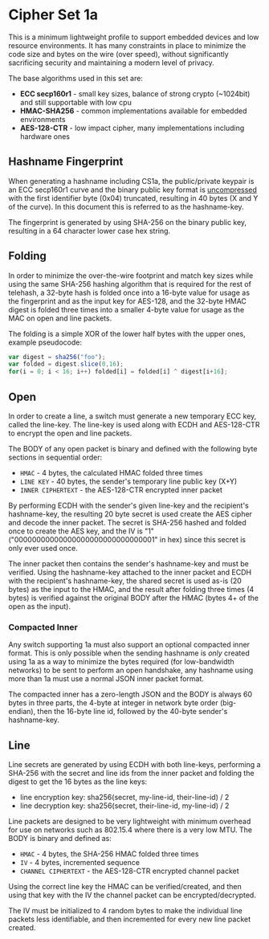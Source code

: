 Cipher Set 1a
============

This is a minimum lightweight profile to support embedded devices and low resource environments.  It has many constraints in place to minimize the code size and bytes on the wire (over speed), without significantly sacrificing security and maintaining a modern level of privacy.

The base algorithms used in this set are:

* **ECC secp160r1** - small key sizes, balance of strong crypto (~1024bit) and still supportable with low cpu
* **HMAC-SHA256** - common implementations available for embedded environments
* **AES-128-CTR** - low impact cipher, many implementations including hardware ones

## Hashname Fingerprint

When generating a hashname including CS1a, the public/private keypair is an ECC secp160r1 curve and the binary public key format is [uncompressed](https://www.secg.org/collateral/sec1_final.pdf) with the first identifier byte (0x04) truncated, resulting in 40 bytes (X and Y of the curve).  In this document this is referred to as the hashname-key.

The fingerprint is generated by using SHA-256 on the binary public key, resulting in a 64 character lower case hex string.

## Folding

In order to minimize the over-the-wire footprint and match key sizes while using the same SHA-256 hashing algorithm that is required for the rest of telehash, a 32-byte hash is folded once into a 16-byte value for usage as the fingerprint and as the input key for AES-128, and the 32-byte HMAC digest is folded three times into a smaller 4-byte value for usage as the MAC on open and line packets.

The folding is a simple XOR of the lower half bytes with the upper ones, example pseudocode:

```js
var digest = sha256("foo");
var folded = digest.slice(0,16);
for(i = 0; i < 16; i++) folded[i] = folded[i] ^ digest[i+16];
```

## Open

In order to create a line, a switch must generate a new temporary ECC key, called the line-key. The line-key is used along with ECDH and AES-128-CTR to encrypt the open and line packets.

The BODY of any open packet is binary and defined with the following byte sections in sequential order:

* `HMAC` - 4 bytes, the calculated HMAC folded three times
* `LINE KEY` - 40 bytes, the sender's temporary line public key (X+Y)
* `INNER CIPHERTEXT` - the AES-128-CTR encrypted inner packet

By performing ECDH with the sender's given line-key and the recipient's hashname-key, the resulting 20 byte secret is used create the AES cipher and decode the inner packet. The secret is SHA-256 hashed and folded once to create the AES key, and the IV is "1" ("00000000000000000000000000000001" in hex) since this secret is only ever used once.

The inner packet then contains the sender's hashname-key and must be verified.  Using the hashname-key attached to the inner packet and ECDH with the recipient's hashname-key, the shared secret is used as-is (20 bytes) as the input to the HMAC, and the result after folding three times (4 bytes) is verified against the original BODY after the HMAC (bytes 4+ of the open as the input).

### Compacted Inner

Any switch supporting 1a must also support an optional compacted inner format.  This is only possible when the sending hashname is *only* created using 1a as a way to minimize the bytes required (for low-bandwidth networks) to be sent to perform an open handshake, any hashname using more than 1a must use a normal JSON inner packet format.

The compacted inner has a zero-length JSON and the BODY is always 60 bytes in three parts, the 4-byte at integer in network byte order (big-endian), then the 16-byte line id, followed by the 40-byte sender's hashname-key.

## Line

Line secrets are generated by using ECDH with both line-keys, performing a SHA-256 with the secret and line ids from the inner packet and folding the digest to get the 16 bytes as the line keys:

* line encryption key: sha256(secret, my-line-id, their-line-id) / 2
* line decryption key: sha256(secret, their-line-id, my-line-id) / 2

Line packets are designed to be very lightweight with minimum overhead for use on networks such as 802.15.4 where there is a very low MTU.  The BODY is binary and defined as:

* `HMAC` - 4 bytes, the SHA-256 HMAC folded three times
* `IV` - 4 bytes, incremented sequence
* `CHANNEL CIPHERTEXT` - the AES-128-CTR encrypted channel packet

Using the correct line key the HMAC can be verified/created, and then using that key with the IV the channel packet can be encrypted/decrypted.

The IV must be initialized to 4 random bytes to make the individual line packets less identifiable, and then incremented for every new line packet created.
